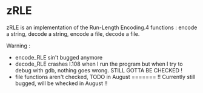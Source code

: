 zRLE
====

zRLE is an implementation of the Run-Length Encoding.4 functions : encode a string, decode a string, encode a file, decode a file.

Warning :
* encode_RLE sin't bugged anymore
* decode_RLE crashes l.108 when I run the program but when I try to debug with gdb, nothing goes wrong. STILL GOTTA BE CHECKED !
* file functions aren't checked, TODO in August
=======
!! Currently still bugged, will be whecked in August !!